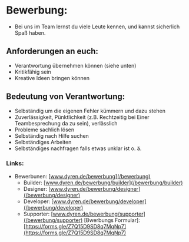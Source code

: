 
# Bewerbung:
- Bei uns im Team lernst du viele Leute kennen, und kannst sicherlich Spaß haben.
## Anforderungen an euch:
- Verantwortung übernehmen können (siehe unten)
- Kritikfähig sein
- Kreative Ideen bringen können
## Bedeutung von Verantwortung:
- Selbständig um die eigenen Fehler kümmern und dazu stehen
- Zuverlässigkeit, Pünktlichkeit (z.B. Rechtzeitig bei Einer Teambesprechung da zu sein), verlässlich
- Probleme sachlich lösen
- Selbständig nach Hilfe suchen
- Selbständiges Arbeiten
- Selbständiges nachfragen falls etwas unklar ist o. ä.

### Links:
- Bewerbunen: [www.dyren.de/bewerbung](/bewerbung)
    - Builder: [www.dyren.de/bewerbung/builder](/bewerbung/builder)
    - Designer: [www.dyren.de/bewerbung/designer](/bewerbung/designer)
    - Developer: [www.dyren.de/bewerbung/developer](/bewerbung/developer)
    - Supporter: [www.dyren.de/bewerbung/supporter](/bewerbung/supporter)
    [Bwerbungs Formular]: [https://forms.gle/Z7Q15D9SD8q7MqNp7](https://forms.gle/Z7Q15D9SD8q7MqNp7)

